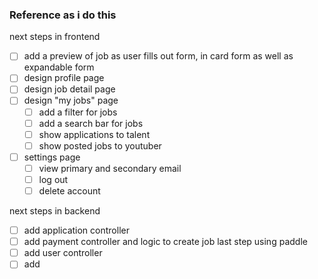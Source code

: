 ### Reference as i do this


next steps in frontend
- [ ] add a preview of job as user fills out form, in card form as well as expandable form
- [ ] design profile page
- [ ] design job detail page
- [ ] design "my jobs" page
  - [ ] add a filter for jobs
  - [ ] add a search bar for jobs
  - [ ] show applications to talent
  - [ ] show posted jobs to youtuber
- [ ] settings page
  - [ ] view primary and secondary email
  - [ ] log out
  - [ ] delete account

next steps in backend
- [ ] add application controller
- [ ] add payment controller and logic to create job last step using paddle
- [ ] add user controller
- [ ] add 
